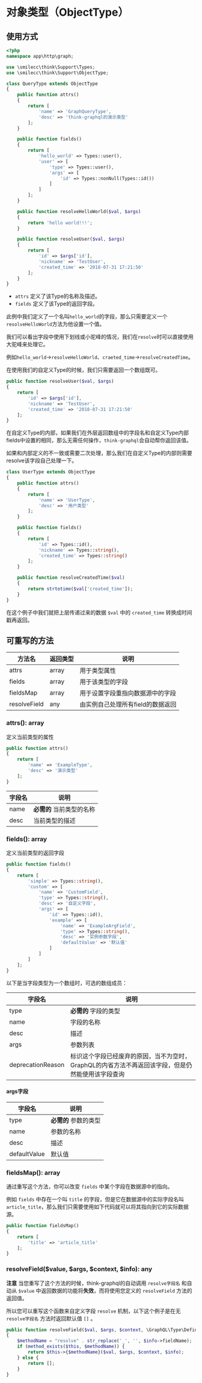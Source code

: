 # 对象类型（ObjectType）

## 使用方式

```php
<?php
namespace app\http\graph;

use \smilecc\think\Support\Types;
use \smilecc\think\Support\ObjectType;

class QueryType extends ObjectType
{
    public function attrs()
    {
        return [
            'name' => 'GraphQueryType',
            'desc' => 'think-graphql的演示类型'
        ];
    }

    public function fields()
    {
        return [
            'hello_world' => Types::user(),
            'user' => [
                'type' => Types::user(),
                'args' => [
                    'id' => Types::nonNull(Types::id())
                ]
            ]
        ];
    }

    public function resolveHelloWorld($val, $args)
    {
        return 'hello world!!!';
    }

    public function resolveUser($val, $args)
    {
        return [
            'id' => $args['id'],
            'nickname' => 'TestUser',
            'created_time' => '2018-07-31 17:21:50'
        ];
    }
}

```

- `attrs` 定义了该Type的名称及描述。
- `fields` 定义了该Type的返回字段。

此例中我们定义了一个名叫`hello_world`的字段，那么只需要定义一个`resolveHelloWorld`方法为他设置一个值。

我们可以看出字段中使用下划线或小驼峰的情况，我们在`resolve`时可以直接使用大驼峰来处理它。

例如`hello_world`->`resolveHelloWorld`、`craeted_time`->`resolveCreatedTime`。

在使用我们的自定义Type的时候，我们只需要返回一个数组既可。

```php
public function resolveUser($val, $args)
{
    return [
        'id' => $args['id'],
        'nickname' => 'TestUser',
        'created_time' => '2018-07-31 17:21:50'
    ];
}
```

在自定义Type的内部，如果我们在外层返回数组中的字段名和自定义Type内部fields中设置的相同，那么无需任何操作，`think-graphql`会自动帮你返回该值。

如果和内部定义的不一致或需要二次处理，那么我们在自定义Type的内部则需要resolve该字段自己处理一下。

```php
class UserType extends ObjectType
{
    public function attrs()
    {
        return [
            'name' => 'UserType',
            'desc' => '用户类型'
        ];
    }

    public function fields()
    {
        return [
            'id' => Types::id(),
            'nickname' => Types::string(),
            'created_time' => Types::string()
        ];
    }

    public function resolveCreatedTime($val)
    {
        return strtotime($val['created_time']);
    }
}
```

在这个例子中我们就把上层传递过来的数据 `$val` 中的 `created_time` 转换成时间戳再返回。

## 可重写的方法

方法名 | 返回类型 | 说明
--- | --- | ---
attrs | array | 用于类型属性
fields | array | 用于该类型的字段
fieldsMap | array | 用于设置字段重指向数据源中的字段
resolveField | any | 由实例自己处理所有field的数据返回

### attrs(): array

定义当前类型的属性

```php
public function attrs()
{
    return [
        'name' => 'ExampleType',
        'desc' => '演示类型'
    ];
}
```

字段名 | 说明
--- | ---
name | **必需的** 当前类型的名称
desc | 当前类型的描述

### fields(): array

定义当前类型的返回字段

```php
public function fields()
{
    return [
        'simple' => Types::string(),
        'custom' => [
            'name' => 'CustomField',
            'type' => Types::string(),
            'desc' => '自定义字段',
            'args' => [
                'id' => Types::id(),
                'example' => [
                    'name' => 'ExampleArgField',
                    'type' => Types::string(),
                    'desc' => '实例参数字段',
                    'defaultValue' => '默认值'
                ]
            ]
        ]
    ];
}
```

以下是当字段类型为一个数组时，可选的数组成员：

字段名 | 说明
--- | ---
type | **必需的** 字段的类型
name | 字段的名称
desc | 描述
args | 参数列表
deprecationReason | 标识这个字段已经废弃的原因，当不为空时，GraphQL的内省方法不再返回该字段，但是仍然能使用该字段查询

#### args字段

字段名 | 说明
--- | ---
type | **必需的** 参数的类型
name | 参数的名称
desc | 描述
defaultValue | 默认值

### fieldsMap(): array

通过重写这个方法，你可以改变 `fields` 中某个字段在数据源中的指向。

例如 `fields` 中存在一个叫 `title` 的字段，但是它在数据源中的实际字段名叫 `article_title`，那么我们只需要使用如下代码就可以将其指向到它的实际数据源。

```php
public function fieldsMap()
{
    return [
        'title' => 'article_title'
    ];
}
```

### resolveField($value, $args, $context, $info): any

**注意** 当您重写了这个方法的时候，think-graphql的自动调用 `resolve字段名` 和自动从 `$value` 中返回数据的功能将**失效**，而将使用您定义的 `resolveField` 方法的返回值。

所以您可以重写这个函数来自定义字段 `resolve` 机制，以下这个例子是在无 `resolve字段名` 方法时返回默认值 `[]` 。
```php
public function resolveField($val, $args, $context, \GraphQL\Type\Definition\ResolveInfo $info)
{
    $methodName = "resolve" . str_replace('_', '', $info->fieldName);
    if (method_exists($this, $methodName)) {
        return $this->{$methodName}($val, $args, $context, $info);
    } else {
        return [];
    }
}
```
